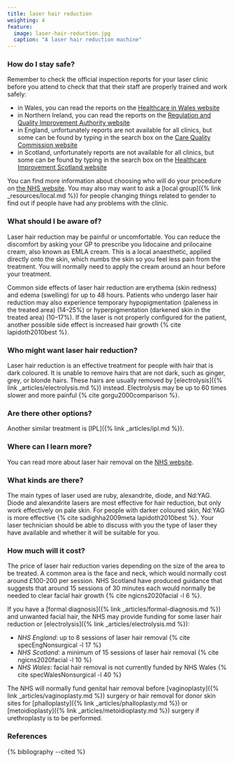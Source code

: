 ```yaml
---
title: laser hair reduction
weighting: 4
feature:
  image: laser-hair-reduction.jpg
  caption: "A laser hair reduction machine"
---
```


### How do I stay safe?

Remember to check the official inspection reports for your laser clinic before you attend to check that that their staff are properly trained and work safely:

- in Wales, you can read the reports on the [Healthcare in Wales website](http://hiw.org.uk/find-service/?lang=en)
- in Northern Ireland, you can read the reports on the [Regulation and Quality Improvement Authority website](https://rqia.org.uk/inspections/view-inspections-as/map/)
- in England, unfortunately reports are not available for all clinics, but some can be found by typing in the search box on the [Care Quality Commission website](https://www.cqc.org.uk)
- in Scotland, unfortunately reports are not available for all clinics, but some can be found by typing in the search box on the [Healthcare Improvement Scotland website](http://www.healthcareimprovementscotland.org/our_work/inspecting_and_regulating_care/independent_healthcare/find_a_provider_or_service.aspx)

You can find more information about choosing who will do your procedure on [the NHS website](https://www.nhs.uk/conditions/cosmetic-procedures/choosing-who-will-do-your-procedure/). You may also may want to ask a [local group]({% link _resources/local.md %}) for people changing things related to gender to find out if people have had any problems with the clinic.

### What should I be aware of?

Laser hair reduction may be painful or uncomfortable. You can reduce the discomfort by asking your GP to prescribe you lidocaine and prilocaine cream, also known as EMLA cream. This is a local anaesthetic, applied directly onto the skin, which numbs the skin so you feel less pain from the treatment. You will normally need to apply the cream around an hour before your treatment.

Common side effects of laser hair reduction are erythema (skin redness) and edema (swelling) for up to 48 hours. Patients who undergo laser hair reduction may also experience temporary hypopigmentation (paleness in the treated area) (14–25%) or hyperpigmentation (darkened skin in the treated area) (10–17%). If the laser is not properly configured for the patient, another possible side effect is increased hair growth {% cite lapidoth2010best %}.

### Who might want laser hair reduction?

Laser hair reduction is an effective treatment for people with hair that is dark coloured. It is unable to remove hairs that are not dark, such as ginger, grey, or blonde hairs. These hairs are usually removed by [electrolysis]({% link _articles/electrolysis.md %}) instead. Electrolysis may be up to 60 times slower and more painful {% cite gorgu2000comparison %}.

### Are there other options?

Another similar treatment is [IPL]({% link _articles/ipl.md %}).

### Where can I learn more?

You can read more about laser hair removal on the [NHS website](http://www.nhs.uk/Conditions/cosmetic-treatments-guide/Pages/laser-hair-removal.aspx).

### What kinds are there?

The main types of laser used are ruby, alexandrite, diode, and Nd:YAG. Diode and alexandrite lasers are most effective for hair reduction, but only work effectively on pale skin. For people with darker coloured skin, Nd:YAG is more effective {% cite sadighha2009meta lapidoth2010best %}. Your laser technician should be able to discuss with you the type of laser they have available and whether it will be suitable for you.

### How much will it cost?

The price of laser hair reduction varies depending on the size of the area to be treated. A common area is the face and neck, which would normally cost around £100-200 per session. NHS Scotland have produced guidance that suggests that around 15 sessions of 30 minutes each would normally be needed to clear facial hair growth {% cite ngicns2020facial -l 6 %}.

If you have a [formal diagnosis]({% link _articles/formal-diagnosis.md %}) and unwanted facial hair, the NHS may provide funding for some laser hair reduction or [electrolysis]({% link _articles/electrolysis.md %}):

- *NHS England*: up to 8 sessions of laser hair removal {% cite specEngNonsurgical -l 17 %}
- *NHS Scotland*: a minimum of 15 sessions of laser hair removal {% cite ngicns2020facial -l 10 %}
- *NHS Wales*: facial hair removal is not currently funded by NHS Wales {% cite specWalesNonsurgical -l 40 %}

The NHS will normally fund genital hair removal before [vaginoplasty]({% link _articles/vaginoplasty.md %}) surgery or hair removal for donor skin sites for [phalloplasty]({% link _articles/phalloplasty.md %}) or [metoidioplasty]({% link _articles/metoidioplasty.md %}) surgery if urethroplasty is to be performed.

### References

{% bibliography --cited %}
